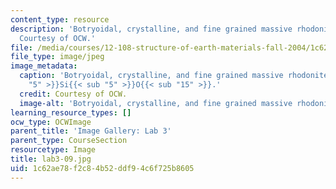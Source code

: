 ```yaml
---
content_type: resource
description: 'Botryoidal, crystalline, and fine grained massive rhodonite: Mn5Si5O15.
  Courtesy of OCW.'
file: /media/courses/12-108-structure-of-earth-materials-fall-2004/1c62ae78f2c84b52ddf94c6f725b8605_lab3-09.jpg
file_type: image/jpeg
image_metadata:
  caption: 'Botryoidal, crystalline, and fine grained massive rhodonite: Mn{{< sub
    "5" >}}Si{{< sub "5" >}}O{{< sub "15" >}}.'
  credit: Courtesy of OCW.
  image-alt: 'Botryoidal, crystalline, and fine grained massive rhodonite. '
learning_resource_types: []
ocw_type: OCWImage
parent_title: 'Image Gallery: Lab 3'
parent_type: CourseSection
resourcetype: Image
title: lab3-09.jpg
uid: 1c62ae78-f2c8-4b52-ddf9-4c6f725b8605
---
```

